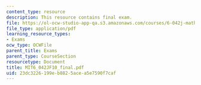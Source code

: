 ```yaml
---
content_type: resource
description: This resource contains final exam.
file: https://ol-ocw-studio-app-qa.s3.amazonaws.com/courses/6-042j-mathematics-for-computer-science-fall-2010/23dc3226199eb8825acea5e7590f7caf_MIT6_042JF10_final.pdf
file_type: application/pdf
learning_resource_types:
- Exams
ocw_type: OCWFile
parent_title: Exams
parent_type: CourseSection
resourcetype: Document
title: MIT6_042JF10_final.pdf
uid: 23dc3226-199e-b882-5ace-a5e7590f7caf
---
```

